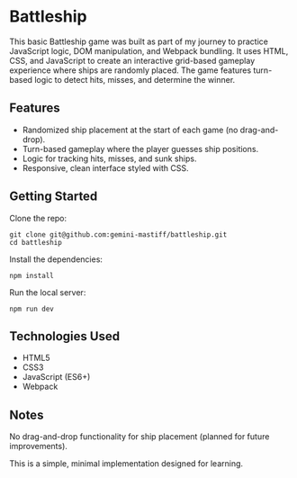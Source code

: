 # Battleship

This basic Battleship game was built as part of my journey to practice JavaScript logic, DOM manipulation, and Webpack bundling.
It uses HTML, CSS, and JavaScript to create an interactive grid-based gameplay experience where ships are randomly placed. The game features turn-based logic to detect hits, misses, and determine the winner.

## Features

- Randomized ship placement at the start of each game (no drag-and-drop).
- Turn-based gameplay where the player guesses ship positions.
- Logic for tracking hits, misses, and sunk ships.
- Responsive, clean interface styled with CSS.

## Getting Started

Clone the repo:

    git clone git@github.com:gemini-mastiff/battleship.git
    cd battleship

Install the dependencies:

    npm install

Run the local server:

    npm run dev

## Technologies Used

- HTML5
- CSS3
- JavaScript (ES6+)
- Webpack

## Notes

No drag-and-drop functionality for ship placement (planned for future improvements).

This is a simple, minimal implementation designed for learning.
